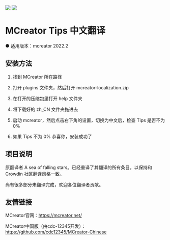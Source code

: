 ![](https://img.shields.io/badge/license-GPL--3.0-blue) ![](https://img.shields.io/badge/Chinese%20tips-19%25-orange)

MCreator Tips 中文翻译
===
● 适用版本：mcreator 2022.2

安装方法
---
1. 找到 MCreator 所在路径

2. 打开 plugins 文件夹，然后打开 mcreator-localization.zip

3. 在打开的压缩包里打开 help 文件夹

4. 将下载好的 zh_CN 文件夹拖进去

5. 启动 mcreator，然后点击右下角的设置，切换为中文后，检查 Tips 是否不为 0%

6. 如果 Tips 不为 0% 恭喜你，安装成功了

项目说明
---

原翻译者 A sea of falling stars。已经重译了其翻译的所有条目，以保持和 Crowdin 社区翻译风格一致。

尚有很多部分未翻译完成，欢迎各位翻译者贡献。

友情链接
---

MCreator官网：https://mcreator.net/

MCreator中国版（由cdc-12345开发）：https://github.com/cdc12345/MCreator-Chinese
